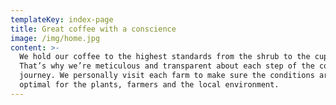 ```yaml
---
templateKey: index-page
title: Great coffee with a conscience
image: /img/home.jpg
content: >-
  We hold our coffee to the highest standards from the shrub to the cup.
  That’s why we’re meticulous and transparent about each step of the coffee’s
  journey. We personally visit each farm to make sure the conditions are
  optimal for the plants, farmers and the local environment.
---
```


